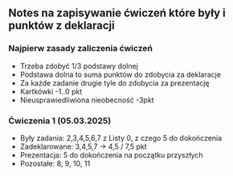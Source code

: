 ## Notes na zapisywanie ćwiczeń które były i punktów z deklaracji

### Najpierw zasady zaliczenia ćwiczeń
- Trzeba zdobyć 1/3 podstawy dolnej
- Podstawa dolna to suma punktów do zdobycia za deklaracje
- Za każde zadanie drugie tyle do zdobycia za prezentację
- Kartkówki -1..0 pkt
- Nieusprawiedliwiona nieobecność -3pkt

### Ćwiczenia 1 (05.03.2025)
- Były zadania: 2,3,4,5,6,7 z Listy 0, z czego 5 do dokończenia
- Zadeklarowane: 3,4,5,7 -> 4,5 / 7,5 pkt
- Prezentacja: 5 do dokończenia na początku przyszłych
- Pozostałe: 8, 9, 10, 11
